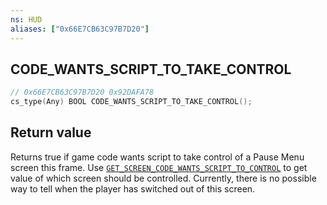 ```yaml
---
ns: HUD
aliases: ["0x66E7CB63C97B7D20"]
---
```

## CODE_WANTS_SCRIPT_TO_TAKE_CONTROL

```c
// 0x66E7CB63C97B7D20 0x92DAFA78
cs_type(Any) BOOL CODE_WANTS_SCRIPT_TO_TAKE_CONTROL();
```


## Return value
Returns true if game code wants script to take control of a Pause Menu screen this frame.
Use [`GET_SCREEN_CODE_WANTS_SCRIPT_TO_CONTROL`](#_0x593FEAE1F73392D4) to get value of which screen should be controlled.
Currently, there is no possible way to tell when the player has switched out of this screen.